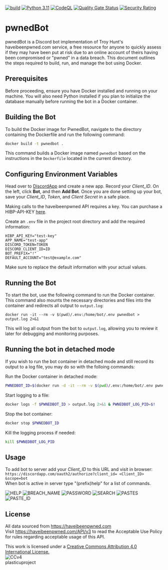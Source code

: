 [![build](https://github.com/plasticuproject/pwnedBot/actions/workflows/python-app.yml/badge.svg)](https://github.com/plasticuproject/pwnedBot/actions/workflows/python-app.yml)
[![Python 3.11](https://img.shields.io/badge/python-3.11+-blue.svg)](https://www.python.org/downloads/release/python-311/)
[![CodeQL](https://github.com/plasticuproject/pwnedBot/actions/workflows/codeql.yml/badge.svg)](https://github.com/plasticuproject/pwnedBot/actions/workflows/codeql.yml)
[![Quality Gate Status](https://sonarcloud.io/api/project_badges/measure?project=plasticuproject_pwnedBot&metric=alert_status)](https://sonarcloud.io/dashboard?id=plasticuproject_pwnedBot)
[![Security Rating](https://sonarcloud.io/api/project_badges/measure?project=plasticuproject_pwnedBot&metric=security_rating)](https://sonarcloud.io/dashboard?id=plasticuproject_pwnedBot)

# pwnedBot
pwnedBot is a Discord bot implementation of Troy Hunt's haveibeenpwned.com service, a free resource for anyone to quickly assess if they may have been put at risk due to an online account of theirs having been compromised or "pwned" in a data breach. This document outlines the steps required to build, run, and manage the bot using Docker.

## Prerequisites

Before proceeding, ensure you have Docker installed and running on your machine. You will also need Python installed if you plan to initialize the database manually before running the bot in a Docker container.

## Building the Bot

To build the Docker image for PwnedBot, navigate to the directory containing the Dockerfile and run the following command:

```sh
docker build -t pwnedbot .
``` 

This command builds a Docker image named `pwnedbot` based on the instructions in the `Dockerfile` located in the current directory.

## Configuring Environment Variables

Head over to [DiscordApp](https://discordapp.com/developers/applications/me "DiscordApp") and create a new app. Record your *Client_ID*. On the left, click **Bot**, and then **Add Bot**. Once you are done setting up your bot, save your *Client_ID*, *Token*, and *Client Secret* in a safe place.

Making calls to the haveibeenpwned API requires a key. You can purchase a HIBP-API-KEY [here](https://haveibeenpwned.com/API/Key "HIBP-API-KEY").

Create an `.env` file in the project root directory and add the required information:

```
HIBP_API_KEY="test-key"
APP_NAME="test-app"
DISCORD_TOKEN=TOKEN
DISCORD_CLIENT_ID=ID
BOT_PREFIX="!"
DEFAULT_ACCOUNT="test@example.com"
```

Make sure to replace the default information with your actual values. 

## Running the Bot

To start the bot, use the following command to run the Docker container. This command also mounts the necessary directories and files into the container and redirects all output to `output.log`:

```
docker run -it --rm -v $(pwd)/.env:/home/bot/.env pwnedbot > output.log 2>&1
``` 

This will log all output from the bot to `output.log`, allowing you to review it later for debugging and monitoring purposes.

## Running the bot in detached mode

If you wish to run the bot container in detached mode and still record its output to a log file, you may do so with the folloing commands:


Run the Docker container in detached mode:

```sh
PWNEDBOT_ID=$(docker run -d -it --rm -v $(pwd)/.env:/home/bot/.env pwnedbot)
```

Start logging to a file:

```sh
docker logs -f $PWNEDBOT_ID > output.log 2>&1 & PWNEDBOT_LOG_PID=$!
```

Stop the bot container:

```sh
docker stop $PWNEDBOT_ID
```

Kill the logging process if needed:

```sh
kill $PWNEDBOT_LOG_PID
```

## Usage
To add bot to server add your *Client_ID* to this URL and visit in browser:  <br />
`https://discordapp.com/oauth2/authorize?client_id= <Client_ID> &scope=bot` <br />
When bot is active in server type "(prefix)help" for a list of commands.

![HELP](https://github.com/plasticuproject/pwnedBot/raw/master/images/help.png)
![BREACH_NAME](https://github.com/plasticuproject/pwnedBot/raw/master/images/breach_name.png)
![PASSWORD](https://github.com/plasticuproject/pwnedBot/raw/master/images/password.png)
![SEARCH](https://github.com/plasticuproject/pwnedBot/raw/master/images/search.png)
![PASTES](https://github.com/plasticuproject/pwnedBot/raw/master/images/pastes.png)
![PASTE_ID](https://github.com/plasticuproject/pwnedBot/raw/master/images/paste_id.png)

## License
All data sourced from https://haveibeenpwned.com <br />
Visit https://haveibeenpwned.com/API/v3 to read the Acceptable Use Policy <br />
for rules regarding acceptable usage of this API. <br />

This work is licensed under a [Creative Commons Attribution 4.0 International License.](https://creativecommons.org/licenses/by/4.0/) <br />
![CCv4](https://haveibeenpwned.com/Content/Images/CreativeCommons.png) <br />
plasticuproject

